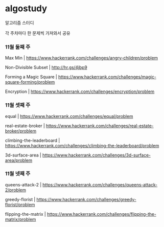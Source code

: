 # algostudy

알고리즘 스터디

각 주차마다 한 문제씩 가져와서 공유

### 11월 둘째 주

Max Min | https://www.hackerrank.com/challenges/angry-children/problem

Non-Divisible Subset | http://hr.gs/4jbp9

Forming a Magic Square | https://www.hackerrank.com/challenges/magic-square-forming/problem

Encryption | https://www.hackerrank.com/challenges/encryption/problem

### 11월 셋째 주

equal | https://www.hackerrank.com/challenges/equal/problem

real-estate-broker | https://www.hackerrank.com/challenges/real-estate-broker/problem

climbing-the-leaderboard | https://www.hackerrank.com/challenges/climbing-the-leaderboard/problem

3d-surface-area | https://www.hackerrank.com/challenges/3d-surface-area/problem

### 11월 넷째 주

queens-attack-2 | https://www.hackerrank.com/challenges/queens-attack-2/problem

greedy-florist | https://www.hackerrank.com/challenges/greedy-florist/problem

flipping-the-matrix | https://www.hackerrank.com/challenges/flipping-the-matrix/problem
